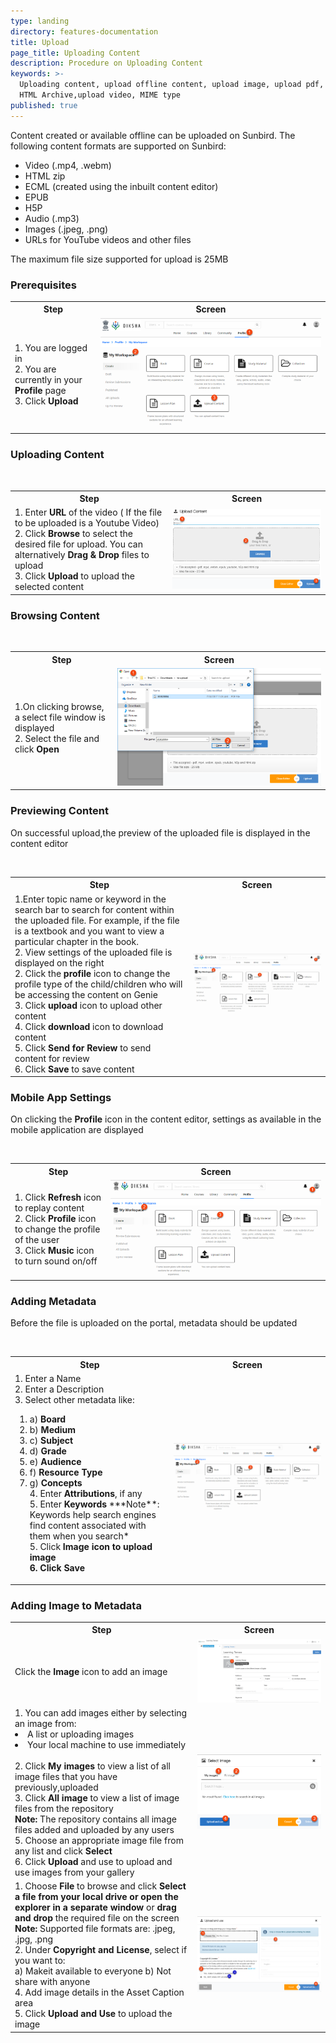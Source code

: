 ```yaml
---
type: landing
directory: features-documentation
title: Upload
page_title: Uploading Content
description: Procedure on Uploading Content
keywords: >-
  Uploading content, upload offline content, upload image, upload pdf, upload
  HTML Archive,upload video, MIME type
published: true
---
```

Content created or available offline can be uploaded on Sunbird. The following content formats are supported on Sunbird:

- Video (.mp4, .webm)
- HTML zip
- ECML (created using the inbuilt content editor)
- EPUB
- H5P
- Audio (.mp3)
- Images (.jpeg, .png)
- URLs for YouTube videos and other files

The maximum file size supported for upload is 25MB

### Prerequisites
<table>
  <tr>
    <th>Step</th>
    <th>Screen</th>
  </tr>
  <tr>
    <td>1. You are logged in <br>2. You are currently in your <strong>Profile</strong> page <br>3. Click <strong>Upload</strong>
       </td>
      <td><img src="pages/features-documentation/images/upload_workspace.png"></td>
  </tr>
  </table>
  
  ### Uploading Content
  <table>
  <tr>
    <th>Step</th>
    <th>Screen</th>
  </tr>
  <tr>
    <td>1. Enter <strong>URL</strong> of the video ( If the file to be uploaded is a Youtube Video) <br>2. Click <strong>Browse</strong> to select the desired file for upload. You can alternatively <strong>Drag & Drop</strong> files to upload <br>3. Click <strong>Upload</strong> to upload the selected content
       </td>
      <td><img src="pages/features-documentation/images/upload_upldcontent.png"></td>
  </tr>
  </table>

### Browsing Content
<table>
  <tr>
    <th>Step</th>
    <th>Screen</th>
  </tr>
  <tr>
    <td>1.On clicking browse, a select file window is displayed <br>2. Select the file and click <strong>Open</strong> 
       </td>
      <td><img src="pages/features-documentation/images/upload_selectimage.png"></td>
  </tr>
  </table>
  
  ### Previewing Content
  On successful upload,the preview of the uploaded file is displayed in the content editor
  <table>
  <tr>
    <th>Step</th>
    <th>Screen</th>
  </tr>
  <tr>
    <td>1.Enter topic name or keyword in the search bar to search for content within the uploaded file. For example, if the file is a textbook and you want to view a particular chapter in the book. <br>2. View settings of the uploaded file is displayed on the right <br>2. Click the <strong>profile</strong> icon to change the profile type of the child/children who will be accessing the content on Genie <br>3. Click <strong>upload</strong> icon to upload other content <br>4. Click <strong>download</strong> icon to download content
<br>5. Click <strong>Send for Review</strong> to send content for review <br>6. Click <strong>Save</strong> to save content
       </td>
      <td><img src="pages/features-documentation/images/course_workspace.png"></td>
  </tr>
  </table>

### Mobile App Settings
On clicking the <strong>Profile</strong> icon in the content editor, settings as available in the mobile application are displayed
<table>
  <tr>
    <th>Step</th>
    <th>Screen</th>
  </tr>
  <tr>
    <td>1. Click <strong>Refresh</strong> icon to replay content <br>2. Click <strong>Profile</strong> icon to change the profile of the user <br>3. Click <strong>Music</strong> icon to turn sound on/off
        </td>
      <td><img src="pages/features-documentation/images/course_workspace.png"></td>
  </tr>
  </table>
  
  ### Adding Metadata
  Before the file is uploaded on the portal, metadata should be updated
  <table>
  <tr>
    <th>Step</th>
    <th>Screen</th>
  </tr>
  <tr>
    <td>1. Enter a Name <br>2. Enter a Description <br>3. Select other metadata like: <ol> <li>a) <strong>Board</strong> <li>b) <strong>Medium</strong> <li>c) <strong>Subject</strong> <li>d) <strong>Grade</strong> <li>e) <strong>Audience</strong> <li>f) <strong>Resource Type</strong> <li>g) <strong>Concepts</strong> <br>4. Enter <strong>Attributions</strong>, if any <br>5. Enter <strong>Keywords</strong>
***Note**: Keywords help search engines find content associated with them when you search*
<br>5. Click <strong>Image<strong> icon to upload image <br>6. Click <strong>Save</strong>
        </td>
      <td><img src="pages/features-documentation/images/course_workspace.png"></td>
  </tr>
  </table>
 
 ### Adding Image to Metadata
  <table>
  <tr>
    <th>Step</th>
    <th>Screen</th>
  </tr>
  <tr>
    <td>Click the <strong>Image</strong> icon to add an image</td>
    <td><img src="pages/features-documentation/images/course_imageicon.png"></td>
  </tr>
  <tr>
    <td>1. You can add images either by selecting an image from:<br>
      <li>A list or uploading images</li>
      <li>Your local machine to use immediately</li>
      <br>2. Click <strong>My images</strong> to view a list of all image files that you have previously,uploaded <br>3. Click <strong>All image</strong> to view a list of image files from the repository 
      <br><strong>Note:</strong> The repository contains all image files added and uploaded by any users 
      <br>5. Choose an appropriate image file from any list and click <strong>Select</strong><br>6. Click <strong>Upload</strong> and use to upload and use images from your gallery
    </td>
    <td><img src="pages/features-documentation/images/course_selectimage.png"></td>
  </tr>
  <tr>
      <td>1. Choose <strong>File</strong> to browse and click <strong>Select a file from your local drive or open the explorer in a separate window</strong> or <strong>drag and drop</strong> the required file on the screen <br><strong>Note:</strong> Supported file formats are: .jpeg, .jpg, .png <br>2. Under <strong>Copyright and License</strong>, select if you want to: <br>
      a) Makeit available to everyone
      b) Not share with anyone
      <br>4. Add image details in the Asset Caption area <br>5. Click <strong>Upload and Use</strong> to upload the image
      </td>
    <td><img src="pages/features-documentation/images/course_uploadimage.png"></td>
  </tr>
</table>

